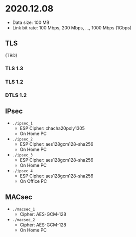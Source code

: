 # 2020.12.08

- Data size: 100 MB
- Link bit rate: 100 Mbps, 200 Mbps, ..., 1000 Mbps (1Gbps)

## TLS

(TBD)

### TLS 1.3

### TLS 1.2

### DTLS 1.2

## IPsec

- `./ipsec_1`
  - ESP Cipher: chacha20poly1305
  - On Home PC
- `./ipsec_2`
  - ESP Cipher: aes128gcm128-sha256
  - On Home PC
- `./ipsec_3`
  - ESP Cipher: aes128gcm128-sha256
  - On Home PC
- `./ipsec_4`
  - ESP Cipher: aes128gcm128-sha256
  - On Office PC

## MACsec

- `./macsec_1`
  - Cipher: AES-GCM-128
- `./macsec_2`
  - Cipher: AES-GCM-128
  - On Home PC

